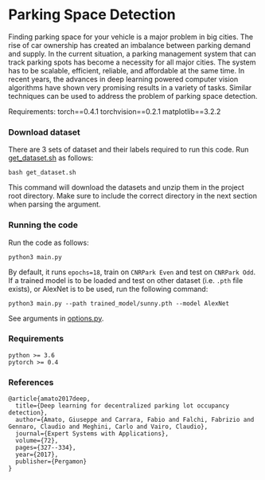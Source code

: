 # Parking Space Detection

Finding parking space for your vehicle is a major problem in big cities. The rise of car ownership has created an imbalance between parking demand and supply. In the current situation, a parking management system that can track parking spots has become a necessity for all major cities. The system has to be scalable, efficient, reliable, and affordable at the same time. In recent years, the advances in deep learning powered computer vision algorithms have shown very promising results in a variety of tasks. Similar techniques can be used to address the problem of parking space detection.

Requirements:
torch==0.4.1
torchvision==0.2.1
matplotlib==3.2.2


### Download dataset
There are 3 sets of dataset and their labels required to run this code. Run [get_dataset.sh](get_dataset.sh) as follows:

```
bash get_dataset.sh
```

This command will download the datasets and unzip them in the project root directory.
Make sure to include the correct directory in the next section when parsing the argument.


### Running the code
Run the code as follows:

```
python3 main.py
```

By default, it runs `epochs=18`, train on `CNRPark Even` and test on `CNRPark Odd`. 
If a trained model is to be loaded and test on other dataset (i.e. `.pth` file exists), or AlexNet is to be used, run the following command:

```
python3 main.py --path trained_model/sunny.pth --model AlexNet
```

See arguments in [options.py](utils/option.py).

### Requirements
```
python >= 3.6
pytorch >= 0.4
```

### References
```
@article{amato2017deep,
  title={Deep learning for decentralized parking lot occupancy detection},
  author={Amato, Giuseppe and Carrara, Fabio and Falchi, Fabrizio and Gennaro, Claudio and Meghini, Carlo and Vairo, Claudio},
  journal={Expert Systems with Applications},
  volume={72},
  pages={327--334},
  year={2017},
  publisher={Pergamon}
}
```

